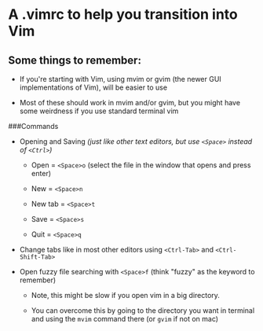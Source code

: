 A .vimrc to help you transition into Vim
=============================

Some things to remember:
----------------------
- If you're starting with Vim, using mvim or gvim (the newer GUI implementations of Vim), will be easier to use

- Most of these should work in mvim and/or gvim, but you might have some weirdness if you use standard terminal vim
  
###Commands
   - Opening and Saving *(just like other text editors, but use `<Space>` instead of `<Ctrl>`)*
   
      -   Open = `<Space>o`   (select the file in the window that opens and press enter)
   
      -   New  = `<Space>n`
   
      -   New tab = `<Space>t`
   
      -   Save = `<Space>s`
   
      -   Quit = `<Space>q`
   
   -   Change tabs like in most other editors using `<Ctrl-Tab>` and `<Ctrl-Shift-Tab>`
   
   -   Open fuzzy file searching with `<Space>f` (think "fuzzy" as the keyword to remember)
       
         -   Note, this might be slow if you open vim in a big directory. 
   
         -   You can overcome this by going to the directory you want in terminal and using the `mvim` command there (or `gvim` if not on mac)
